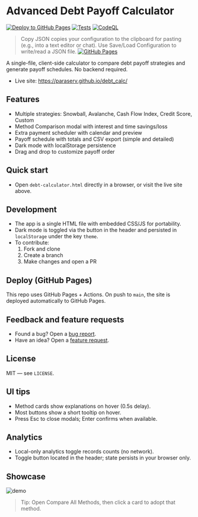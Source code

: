 # Advanced Debt Payoff Calculator

[![Deploy to GitHub Pages](https://github.com/paraserv/debt_calc/actions/workflows/pages.yml/badge.svg)](https://github.com/paraserv/debt_calc/actions/workflows/pages.yml)
[![Tests](https://github.com/paraserv/debt_calc/actions/workflows/tests.yml/badge.svg)](https://github.com/paraserv/debt_calc/actions/workflows/tests.yml)
[![CodeQL](https://github.com/paraserv/debt_calc/actions/workflows/codeql.yml/badge.svg)](https://github.com/paraserv/debt_calc/actions/workflows/codeql.yml)

> Copy JSON copies your configuration to the clipboard for pasting (e.g., into a text editor or chat). Use Save/Load Configuration to write/read a JSON file.
[![GitHub Pages](https://img.shields.io/badge/Pages-live-2ea44f)](https://paraserv.github.io/debt_calc/)

A single-file, client-side calculator to compare debt payoff strategies and generate payoff schedules. No backend required.

- Live site: https://paraserv.github.io/debt_calc/

## Features
- Multiple strategies: Snowball, Avalanche, Cash Flow Index, Credit Score, Custom
- Method Comparison modal with interest and time savings/loss
- Extra payment scheduler with calendar and preview
- Payoff schedule with totals and CSV export (simple and detailed)
- Dark mode with localStorage persistence
- Drag and drop to customize payoff order

## Quick start
- Open `debt-calculator.html` directly in a browser, or visit the live site above.

## Development
- The app is a single HTML file with embedded CSS/JS for portability.
- Dark mode is toggled via the button in the header and persisted in `localStorage` under the key `theme`.
- To contribute:
  1. Fork and clone
  2. Create a branch
  3. Make changes and open a PR

## Deploy (GitHub Pages)
This repo uses GitHub Pages + Actions. On push to `main`, the site is deployed automatically to GitHub Pages.

## Feedback and feature requests
- Found a bug? Open a [bug report](https://github.com/paraserv/debt_calc/issues/new?template=bug_report.md).
- Have an idea? Open a [feature request](https://github.com/paraserv/debt_calc/issues/new?template=feature_request.md).

## License
MIT — see `LICENSE`.

## UI tips
- Method cards show explanations on hover (0.5s delay).
- Most buttons show a short tooltip on hover.
- Press Esc to close modals; Enter confirms when available.

## Analytics
- Local-only analytics toggle records counts (no network).
- Toggle button located in the header; state persists in your browser only.

## Showcase
![demo](https://user-images.githubusercontent.com/placeholder/animated-gif.gif)

> Tip: Open Compare All Methods, then click a card to adopt that method.
